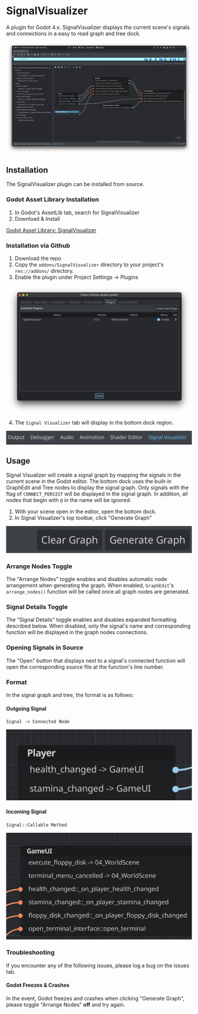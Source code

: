 # SignalVisualizer
A plugin for Godot 4.x. SignalVisualizer displays the current scene's signals and connections in a easy to read graph and tree dock.

![Signal Visualizer plugin running Godot 4.x](./images/SignalVisualizerDemo.png)

## Installation

The SignalVisualizer plugin can be installed from source.

### Godot Asset Library Installation

1. In Godot's AssetLib tab, search for SignalVisualizer
1. Download & Install

[Godot Asset Library: SignalVisualizer](https://godotengine.org/asset-library/asset/2067)

### Installation via Github

1. Download the repo
2. Copy the `addons/SignalVisualizer` directory to your project's `res://addons/` directory.
3. Enable the plugin under Project Settings -> Plugins

![Plugins Tab in Godot Project Settings](./images/PluginScreenshot.png)

4. The `Signal Visualizer` tab will display in the bottom dock region. 

![Godot 4.x bottom dock displaying Signal Visualizer tab](./images/SignalVisualizerDockScreenshot.png)

## Usage

Signal Visualizer will create a signal graph by mapping the signals in the current scene in the Godot editor. The bottom dock uses the built-in GraphEdit and Tree nodes to display the signal graph. Only signals with the flag of `CONNECT_PERSIST` will be displayed in the signal graph. In addition, all nodes that begin with `@` in the name will be ignored.

1. With your scene open in the editor, open the bottom dock.
2. In Signal Visualizer's top toolbar, click "Generate Graph"

![Signal Visualizer plugin toolbar. Clear graph and Generate graph buttons.](./images/SignalVisualizerToolbarScreenshot.png)

### Arrange Nodes Toggle

The "Arrange Nodes" toggle enables and disables automatic node arrangement when generating the graph. When enabled, `GraphEdit`'s `arrange_nodes()` function will be called once all graph nodes are generated.

### Signal Details Toggle

The "Signal Details" toggle enables and disables expanded formatting described below. When disabled, only the signal's name and corresponding function will be displayed in the graph nodes connections.

### Opening Signals in Source

The "Open" button that displays next to a signal's connected function will open the corresponding source file at the function's line number.

### Format

In the signal graph and tree, the format is as follows:

#### Outgoing Signal

```
Signal -> Connected Node
```

![Player Node Outgoing Signals](./images/OutgoingSignalScreenshot%20.png)

#### Incoming Signal

```
Signal::Callable Method
```

![GameUI Node Incoming Signals](./images/IncomingSignalScreenshot.png)

### Troubleshooting

If you encounter any of the following issues, please log a bug on the issues tab.

#### Godot Freezes & Crashes

In the event, Godot freezes and crashes when clicking "Generate Graph", please toggle "Arrange Nodes" **off** and try again.
